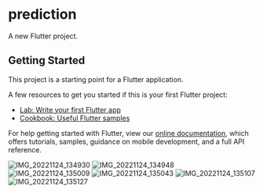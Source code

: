# prediction

A new Flutter project.

## Getting Started

This project is a starting point for a Flutter application.

A few resources to get you started if this is your first Flutter project:

- [Lab: Write your first Flutter app](https://flutter.dev/docs/get-started/codelab)
- [Cookbook: Useful Flutter samples](https://flutter.dev/docs/cookbook)

For help getting started with Flutter, view our
[online documentation](https://flutter.dev/docs), which offers tutorials,
samples, guidance on mobile development, and a full API reference.

![IMG_20221124_134930](https://user-images.githubusercontent.com/64414060/204724003-decbf8d8-ae77-4fbd-a71c-193714e18ccc.jpg=250*250)
![IMG_20221124_134948](https://user-images.githubusercontent.com/64414060/204724026-aadc168f-0a96-4596-b6e8-d0ecb7500653.jpg)
![IMG_20221124_135009](https://user-images.githubusercontent.com/64414060/204724029-ba3708c6-b4ec-4ec0-9705-31ec743eb8b4.jpg)
![IMG_20221124_135043](https://user-images.githubusercontent.com/64414060/204724034-d0ead5f0-9756-4c69-83a3-1d7bb94a6e41.jpg)
![IMG_20221124_135107](https://user-images.githubusercontent.com/64414060/204724038-6c781364-aaaf-4286-baaa-249eea4ce714.jpg)
![IMG_20221124_135127](https://user-images.githubusercontent.com/64414060/204724043-1ff7091b-458c-49b7-b88e-94d86d8ba9b0.jpg)
